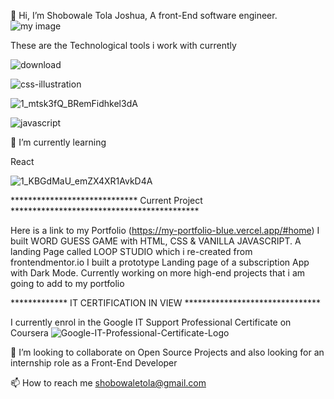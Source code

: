  👋 Hi, I’m Shobowale Tola Joshua,  A front-End software engineer.
 ![my image](https://user-images.githubusercontent.com/54154401/124410806-1fbd9e80-dd43-11eb-84c3-9073aeeb6610.jpeg)


These are the Technological tools i work with currently 

![download](https://user-images.githubusercontent.com/54154401/124411725-03226600-dd45-11eb-8780-6633bb86eed8.png)
 
 ![css-illustration](https://user-images.githubusercontent.com/54154401/124412739-18988f80-dd47-11eb-8d37-c2aa7d678270.png)

![1_mtsk3fQ_BRemFidhkel3dA](https://user-images.githubusercontent.com/54154401/124412765-2817d880-dd47-11eb-835f-1de83b577ec3.png)


 ![javascript](https://user-images.githubusercontent.com/54154401/124411742-0a497400-dd45-11eb-954c-9237f71599f2.png)

🌱 I’m currently learning

 React

 ![1_KBGdMaU_emZX4XR1AvkD4A](https://user-images.githubusercontent.com/54154401/124411228-0c5f0300-dd44-11eb-82ea-997b705dcf13.gif)

 ***************************** Current Project *******************************************

 Here is a link to my Portfolio (https://my-portfolio-blue.vercel.app/#home)
 I built WORD GUESS GAME with HTML, CSS & VANILLA JAVASCRIPT.
 A landing Page called LOOP STUDIO which i re-created from frontendmentor.io
 I built a prototype Landing page of a subscription App with Dark Mode.
 Currently working on more high-end projects that i am going to add to my portfolio
 
 

 *************  IT CERTIFICATION IN VIEW *******************************

 I  currently enrol in the Google IT Support Professional Certificate on Coursera
 ![Google-IT-Professional-Certificate-Logo](https://user-images.githubusercontent.com/54154401/124412115-b2f7d380-dd45-11eb-9466-258ea994e79d.png)



💞️ I’m looking to collaborate on Open Source Projects and also looking for an internship role as a Front-End Developer

 📫 How to reach me shobowaletola@gmail.com 

<!---
CAMPSLOPY/CAMPSLOPY is a ✨ special ✨ repository because its `README.md` (this file) appears on your GitHub profile.
You can click the Preview link to take a look at your changes.
--->
